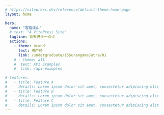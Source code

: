 ```yaml
---
# https://vitepress.dev/reference/default-theme-home-page
layout: home

hero:
  name: "客路溪山"
  # text: "A VitePress Site" 
  tagline: 每天进步一点点
  actions:
    - theme: brand
      text: 楞严经
      link: /undergraduate/15SurangamaSutra/01
    # - theme: alt
    #  text: API Examples
    #  link: /api-examples

# features:
#   - title: Feature A
#     details: Lorem ipsum dolor sit amet, consectetur adipiscing elit
#   - title: Feature B
#     details: Lorem ipsum dolor sit amet, consectetur adipiscing elit
#   - title: Feature C
#     details: Lorem ipsum dolor sit amet, consectetur adipiscing elit
---
```


